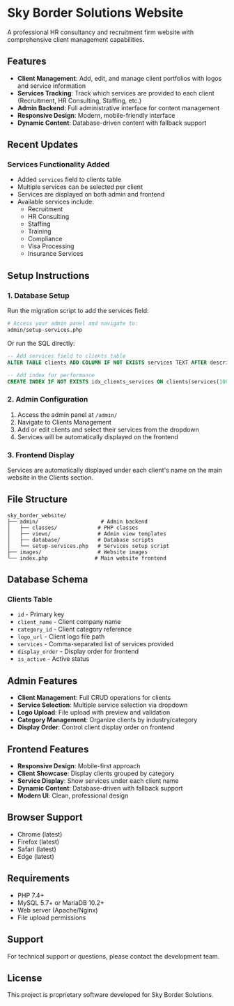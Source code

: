 # Sky Border Solutions Website

A professional HR consultancy and recruitment firm website with comprehensive client management capabilities.

## Features

- **Client Management**: Add, edit, and manage client portfolios with logos and service information
- **Services Tracking**: Track which services are provided to each client (Recruitment, HR Consulting, Staffing, etc.)
- **Admin Backend**: Full administrative interface for content management
- **Responsive Design**: Modern, mobile-friendly interface
- **Dynamic Content**: Database-driven content with fallback support

## Recent Updates

### Services Functionality Added
- Added `services` field to clients table
- Multiple services can be selected per client
- Services are displayed on both admin and frontend
- Available services include:
  - Recruitment
  - HR Consulting
  - Staffing
  - Training
  - Compliance
  - Visa Processing
  - Insurance Services

## Setup Instructions

### 1. Database Setup
Run the migration script to add the services field:
```bash
# Access your admin panel and navigate to:
admin/setup-services.php
```

Or run the SQL directly:
```sql
-- Add services field to clients table
ALTER TABLE clients ADD COLUMN IF NOT EXISTS services TEXT AFTER description;

-- Add index for performance
CREATE INDEX IF NOT EXISTS idx_clients_services ON clients(services(100));
```

### 2. Admin Configuration
1. Access the admin panel at `/admin/`
2. Navigate to Clients Management
3. Add or edit clients and select their services from the dropdown
4. Services will be automatically displayed on the frontend

### 3. Frontend Display
Services are automatically displayed under each client's name on the main website in the Clients section.

## File Structure

```
sky_border_website/
├── admin/                    # Admin backend
│   ├── classes/             # PHP classes
│   ├── views/               # Admin view templates
│   ├── database/            # Database scripts
│   └── setup-services.php   # Services setup script
├── images/                  # Website images
└── index.php               # Main website frontend
```

## Database Schema

### Clients Table
- `id` - Primary key
- `client_name` - Client company name
- `category_id` - Client category reference
- `logo_url` - Client logo file path
- `services` - Comma-separated list of services provided
- `display_order` - Display order for frontend
- `is_active` - Active status

## Admin Features

- **Client Management**: Full CRUD operations for clients
- **Service Selection**: Multiple service selection via dropdown
- **Logo Upload**: File upload with preview and validation
- **Category Management**: Organize clients by industry/category
- **Display Order**: Control client display order on frontend

## Frontend Features

- **Responsive Design**: Mobile-first approach
- **Client Showcase**: Display clients grouped by category
- **Service Display**: Show services under each client name
- **Dynamic Content**: Database-driven with fallback support
- **Modern UI**: Clean, professional design

## Browser Support

- Chrome (latest)
- Firefox (latest)
- Safari (latest)
- Edge (latest)

## Requirements

- PHP 7.4+
- MySQL 5.7+ or MariaDB 10.2+
- Web server (Apache/Nginx)
- File upload permissions

## Support

For technical support or questions, please contact the development team.

## License

This project is proprietary software developed for Sky Border Solutions.

